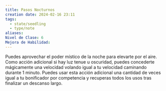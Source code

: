 ```yaml
---
title: Pasos Nocturnos
creation date: 2024-02-16 23:11
tags:
  - state/seedling
  - type/note
aliases: 
Nivel de Clase: 6
Mejora de Habilidad:
---
```

Puedes aprovechar el poder místico de la noche para elevarte por el aire. Como acción adicional si
hay luz tenue u oscuridad, puedes concederte mágicamente una velocidad volando igual a tu
velocidad caminando durante 1 minuto. Puedes usar esta acción adicional una cantidad de veces
igual a tu bonificador por competencia y recuperas todos los usos tras finalizar un descanso largo.

